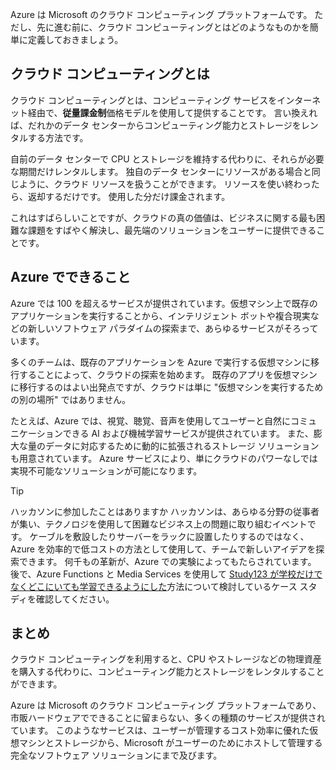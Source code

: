 Azure は Microsoft のクラウド コンピューティング プラットフォームです。 ただし、先に進む前に、クラウド コンピューティングとはどのようなものかを簡単に定義しておきましょう。

## <a name="what-is-cloud-computing"></a>クラウド コンピューティングとは

クラウド コンピューティングとは、コンピューティング サービスをインターネット経由で、**従量課金制**価格モデルを使用して提供することです。 言い換えれば、だれかのデータ センターからコンピューティング能力とストレージをレンタルする方法です。

自前のデータ センターで CPU とストレージを維持する代わりに、それらが必要な期間だけレンタルします。 独自のデータ センターにリソースがある場合と同じように、クラウド リソースを扱うことができます。 リソースを使い終わったら、返却するだけです。 使用した分だけ課金されます。

これはすばらしいことですが、クラウドの真の価値は、ビジネスに関する最も困難な課題をすばやく解決し、最先端のソリューションをユーザーに提供できることです。

## <a name="what-can-i-do-on-azure"></a>Azure でできること

Azure では 100 を超えるサービスが提供されています。仮想マシン上で既存のアプリケーションを実行することから、インテリジェント ボットや複合現実などの新しいソフトウェア パラダイムの探索まで、あらゆるサービスがそろっています。

多くのチームは、既存のアプリケーションを Azure で実行する仮想マシンに移行することによって、クラウドの探索を始めます。 既存のアプリを仮想マシンに移行するのはよい出発点ですが、クラウドは単に "仮想マシンを実行するための別の場所" ではありません。

たとえば、Azure では、視覚、聴覚、音声を使用してユーザーと自然にコミュニケーションできる AI および機械学習サービスが提供されています。 また、膨大な量のデータに対応するために動的に拡張されるストレージ ソリューションも用意されています。 Azure サービスにより、単にクラウドのパワーなしでは実現不可能なソリューションが可能になります。

> [!TIP]
> ハッカソンに参加したことはありますか ハッカソンは、あらゆる分野の従事者が集い、テクノロジを使用して困難なビジネス上の問題に取り組むイベントです。 ケーブルを敷設したりサーバーをラックに設置したりするのではなく、Azure を効率的で低コストの方法として使用して、チームで新しいアイデアを探索できます。 何千もの革新が、Azure での実験によってもたらされています。 後で、Azure Functions と Media Services を使用して [Study123 が学校だけでなくどこにいても学習できるようにした](https://microsoft.github.io/techcasestudies/azure%20functions/2017/07/19/Study123AzureFunctions.html)方法について検討しているケース スタディを確認してください。

## <a name="summary"></a>まとめ

クラウド コンピューティングを利用すると、CPU やストレージなどの物理資産を購入する代わりに、コンピューティング能力とストレージをレンタルすることができます。

Azure は Microsoft のクラウド コンピューティング プラットフォームであり、市販ハードウェアでできることに留まらない、多くの種類のサービスが提供されています。 このようなサービスは、ユーザーが管理するコスト効率に優れた仮想マシンとストレージから、Microsoft がユーザーのためにホストして管理する完全なソフトウェア ソリューションにまで及びます。
